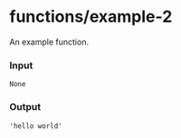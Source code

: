 # functions/example-2
An example function.

### Input
```
None
```

### Output
```
'hello world'
```